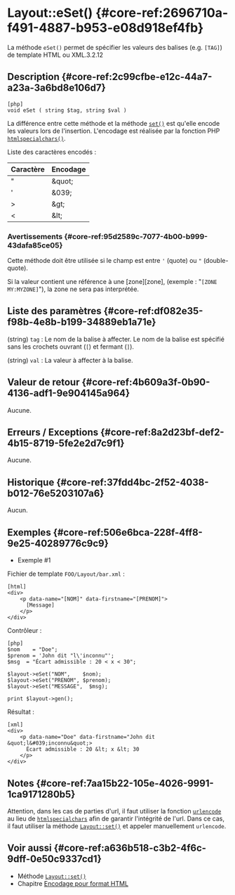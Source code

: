 # Layout::eSet()  {#core-ref:2696710a-f491-4887-b953-e08d918ef4fb}

<div markdown="1" class="short-description">

La méthode `eSet()` permet de spécifier les valeurs des balises (e.g. `[TAG]`)
de template HTML ou XML.<span class="flag release from">3.2.12</span>

</div>

## Description  {#core-ref:2c99cfbe-e12c-44a7-a23a-3a6bd8e106d7}

    [php]
    void eSet ( string $tag, string $val )

La différence entre cette méthode et la méthode [`set()`][set] est qu'elle
encode les valeurs lors de l'insertion. L'encodage est réalisée par la 
fonction PHP [`htmlspecialchars()`][htmlspecialchars].

Liste des caractères encodés :

| Caractère |  Encodage  |
| --------- | ---------- |
| "         | &amp;quot; |
| '         | &amp;039;  |
| &gt;      | &amp;gt;   |
| &lt;      | &amp;lt;   |

### Avertissements  {#core-ref:95d2589c-7077-4b00-b999-43dafa85ce05}

Cette méthode doit être utilisée si le champ est entre `'` (quote) ou `"`
(double-quote).

Si la valeur contient une référence à une [zone][zone], (exemple :  "`[ZONE
MY:MYZONE]`"), la zone ne sera pas interprétée.

## Liste des paramètres  {#core-ref:df082e35-f98b-4e8b-b199-34889eb1a71e}

(string) `tag`
:   Le nom de la balise à affecter. Le nom de la balise est spécifié sans les
    crochets ouvrant (`[`) et fermant (`]`).

(string) `val`
:    La valeur à affecter à la balise.

## Valeur de retour  {#core-ref:4b609a3f-0b90-4136-adf1-9e904145a964}

Aucune.

## Erreurs / Exceptions  {#core-ref:8a2d23bf-def2-4b15-8719-5fe2e2d7c9f1}

Aucune.

## Historique  {#core-ref:37fdd4bc-2f52-4038-b012-76e5203107a6}

Aucun.

## Exemples  {#core-ref:506e6bca-228f-4ff8-9e25-40289776c9c9}

- Exemple #1

Fichier de template `FOO/Layout/bar.xml` :

    [html]
    <div>
        <p data-name="[NOM]" data-firstname="[PRENOM]">
          [Message]
        </p>
    </div>

Contrôleur :

    [php]
    $nom    = "Doe";
    $prenom = 'John dit "l\'inconnu"';
    $msg  = "Écart admissible : 20 < x < 30";
    
    $layout->eSet("NOM",    $nom);
    $layout->eSet("PRENOM", $prenom);
    $layout->eSet("MESSAGE",  $msg);
    
    print $layout->gen();

Résultat :

    [xml]
    <div>
        <p data-name="Doe" data-firstname="John dit &quot;l&#039;inconnu&quot;>
          Écart admissible : 20 &lt; x &lt; 30
        </p>
    </div>

## Notes  {#core-ref:7aa15b22-105e-4026-9991-1ca9171280b5}

Attention, dans les cas de parties d'url, il faut utiliser la fonction 
[`urlencode`][urlencode] au lieu de [`htmlspecialchars`][htmlspecialchars]
afin de garantir l'intégrité de l'url. Dans ce cas, il faut utiliser la méthode
[`Layout::set()`][set] et appeler manuellement `urlencode`.

## Voir aussi  {#core-ref:a636b518-c3b2-4f6c-9dff-0e50c9337cd1}

- Méthode [`Layout::set()`][set]
- Chapitre [Encodage pour format HTML][encode]

<!-- links -->
[setBlockData]: #core-ref:fb8a6d38-0bc7-469b-97d3-7cb8d6d3ea4b
[htmlspecialchars]: http://docs.php.net/manual/fr/function.htmlspecialchars.php "Définition sur php.net"
[urlencode]: http://docs.php.net/manual/fr/function.urlencode.php "Définition sur php.net"
[XSS]: http://fr.wikipedia.org/wiki/XSS "Définition sur wikipédia"
[set]:     #core-ref:812c30ed-11cb-4b59-84d2-ba10e4ab7e88
[encode]:   #core-ref:751e00d9-eec7-41b7-835f-14df8c0b7821